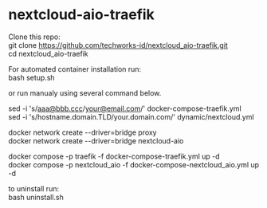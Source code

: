# nextcloud-aio-traefik

Clone this repo: <br/>
git clone https://github.com/techworks-id/nextcloud_aio-traefik.git <br/>
cd nextcloud_aio-traefik <br/>

For automated container installation run:<br/>
bash setup.sh <br/>

or run manualy using several command below. <br/>

sed -i 's/aaa@bbb.ccc/your@email.com/' docker-compose-traefik.yml <br/>
sed -i 's/hostname.domain.TLD/your.domain.com/' dynamic/nextcloud.yml <br/>

docker network create --driver=bridge proxy <br/>
docker network create --driver=bridge nextcloud-aio <br/>

docker compose -p traefik -f docker-compose-traefik.yml up -d <br/>
docker compose -p nextcloud_aio -f docker-compose-nextcloud_aio.yml up -d <br/>

to uninstall run: <br/>
bash uninstall.sh <br/>